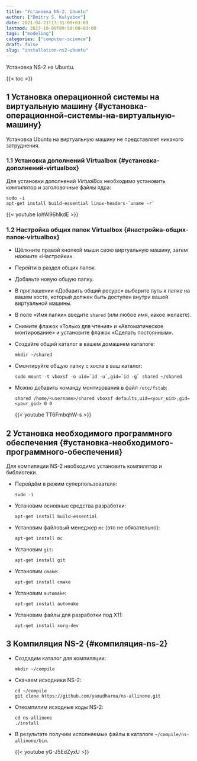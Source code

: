 ```yaml
---
title: "Установка NS-2. Ubuntu"
author: ["Dmitry S. Kulyabov"]
date: 2021-04-21T13:31:00+03:00
lastmod: 2023-10-09T09:59:00+03:00
tags: ["modeling"]
categories: ["computer-science"]
draft: false
slug: "installation-ns2-ubuntu"
---
```


Установка NS-2 на Ubuntu.

<!--more-->

{{< toc >}}


## <span class="section-num">1</span> Установка операционной системы на виртуальную машину {#установка-операционной-системы-на-виртуальную-машину}

Установка Ubuntu на виртуальную машину не представляет никакого затруднения.


### <span class="section-num">1.1</span> Установка дополнений Virtualbox {#установка-дополнений-virtualbox}

Для установки дополнений _VirtualBox_ необходимо установить компилятор и заголовочные файлы ядра:

```shell
sudo -i
apt-get install build-essential linux-headers-`uname -r`
```

{{< youtube IohW96hlkdE >}}


### <span class="section-num">1.2</span> Настройка общих папок Virtualbox {#настройка-общих-папок-virtualbox}

-   Щёлкните правой кнопкой мыши свою виртуальную машину, затем нажмите «Настройки».
-   Перейти в раздел общих папок.
-   Добавьте новую общую папку.
-   В приглашении «Добавить общий ресурс» выберите путь к папке на вашем хосте, который должен быть доступен внутри вашей виртуальной машины.
-   В поле «Имя папки» введите `shared` (или любое имя, какое желаете).
-   Снимите флажок «Только для чтения» и «Автоматическое монтирование» и установите флажок «Сделать постоянным».
-   Создайте общий каталог в вашем домашнем каталоге:
    ```shell
    mkdir ~/shared
    ```
-   Смонтируйте общую папку с хоста в ваш каталог:
    ```shell
    sudo mount -t vboxsf -o uid=`id -u`,gid=`id -g` shared ~/shared
    ```
-   Можно добавить команду монтирования в файл `/etc/fstab`:
    ```conf-unix
    shared /home/<username>/shared vboxsf defaults,uid=<your_uid>,gid=<your_gid> 0 0
    ```

    {{< youtube TT6FmbqhW-s >}}


## <span class="section-num">2</span> Установка необходимого программного обеспечения {#установка-необходимого-программного-обеспечения}

Для компиляции NS-2 необходимо установить компилятор и библиотеки.

-   Перейдём в режим суперпользователя:
    ```shell
    sudo -i
    ```

-   Установим основные средства разработки:
    ```shell
    apt-get install build-essential
    ```
-   Установим файловый менеджер `mc` (это не обязательно):
    ```shell
    apt-get install mc
    ```
-   Установим `git`:
    ```shell
    apt-get install git
    ```
-   Установим `cmake`:
    ```shell
    apt-get install cmake
    ```
-   Установим `automake`:
    ```shell
    apt-get install automake
    ```
-   Установим файлы для разработки под X11:
    ```shell
    apt-get install xorg-dev
    ```


## <span class="section-num">3</span> Компиляция NS-2 {#компиляция-ns-2}

-   Создадим каталог для компиляции:
    ```shell
    mkdir ~/compile
    ```
-   Скачаем исходники NS-2:
    ```shell
    cd ~/compile
    git clone https://github.com/yamadharma/ns-allinone.git
    ```
-   Откомпилим исходные коды NS-2:
    ```shell
    cd ns-allinone
    ./install
    ```
-   В результате получим исполняемые файлы в каталоге `~/compile/ns-allinone/bin`.

    {{< youtube yG-J5EdZyxU >}}
